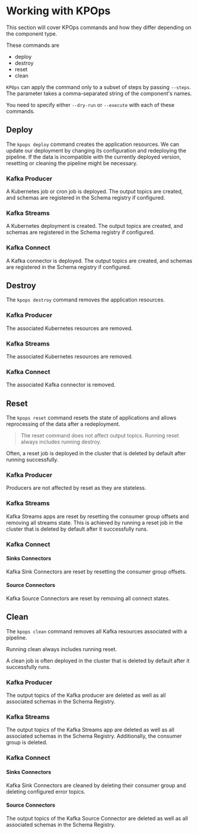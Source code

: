 # Working with KPOps

This section will cover KPOps commands and how they differ depending on the component type.

These commands are
- deploy
- destroy
- reset
- clean

`KPOps` can apply the command only to a subset of steps by passing `--steps`.
The parameter takes a comma-separated string of the component's names.

You need to specify either `--dry-run` or `--execute` with each of these commands.

## Deploy

The `kpops deploy` command creates the application resources.
We can update our deployment by changing its configuration and redeploying the pipeline.
If the data is incompatible with the currently deployed version, resetting or cleaning the pipeline might be necessary.

### Kafka Producer

A Kubernetes job or cron job is deployed.
The output topics are created, and schemas are registered in the Schema registry if configured.

### Kafka Streams

A Kubernetes deployment is created.
The output topics are created, and schemas are registered in the Schema registry if configured.

### Kafka Connect

A Kafka connector is deployed.
The output topics are created, and schemas are registered in the Schema registry if configured.

## Destroy

The `kpops destroy` command removes the application resources.

### Kafka Producer

The associated Kubernetes resources are removed.

### Kafka Streams

The associated Kubernetes resources are removed.

### Kafka Connect

The associated Kafka connector is removed.

## Reset

The `kpops reset` command resets the state of applications and allows reprocessing of the data after a redeployment.

> The reset command does not affect output topics.
Running reset always includes running destroy.

Often, a reset job is deployed in the cluster that is deleted by default after running successfully.

### Kafka Producer

Producers are not affected by reset as they are stateless.

### Kafka Streams

Kafka Streams apps are reset by resetting the consumer group offsets and removing all streams state.
This is achieved by running a reset job in the cluster that is deleted by default after it successfully runs.

### Kafka Connect

#### Sinks Connectors

Kafka Sink Connectors are reset by resetting the consumer group offsets.

#### Source Connectors

Kafka Source Connectors are reset by removing all connect states.

## Clean

The `kpops clean` command removes all Kafka resources associated with a pipeline.

Running clean always includes running reset.

A clean job is often deployed in the cluster that is deleted by default after it successfully runs.

### Kafka Producer

The output topics of the Kafka producer are deleted as well as all associated schemas in the Schema Registry.

### Kafka Streams

The output topics of the Kafka Streams app are deleted as well as all associated schemas in the Schema Registry.
Additionally, the consumer group is deleted.

### Kafka Connect

#### Sinks Connectors

Kafka Sink Connectors are cleaned by deleting their consumer group and deleting configured error topics.

#### Source Connectors

The output topics of the Kafka Source Connector are deleted as well as all associated schemas in the Schema Registry.
